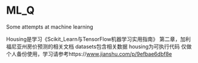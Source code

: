 # ML_Q
Some attempts at machine learning

Housing是学习《Scikit_Learn与TensorFlow机器学习实用指南》 第二章，加利福尼亚州房价预测的相关文档
datasets包含相关数据
housing为可执行代码
仅做个人备份使用，学习请参考https://www.jianshu.com/p/9efbae6dbf8e
